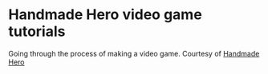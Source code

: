 # Handmade Hero video game tutorials

Going through the process of making a video game. Courtesy of [Handmade Hero](https://handmadehero.org/)
